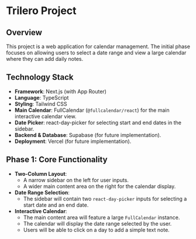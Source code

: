 # Trilero Project

## Overview

This project is a web application for calendar management. The initial phase focuses on allowing users to select a date range and view a large calendar where they can add daily notes.

## Technology Stack

- **Framework**: Next.js (with App Router)
- **Language**: TypeScript
- **Styling**: Tailwind CSS
- **Main Calendar**: FullCalendar (`@fullcalendar/react`) for the main interactive calendar view.
- **Date Picker**: react-day-picker for selecting start and end dates in the sidebar.
- **Backend & Database**: Supabase (for future implementation).
- **Deployment**: Vercel (for future implementation).

## Phase 1: Core Functionality

- **Two-Column Layout**:
  - A narrow sidebar on the left for user inputs.
  - A wider main content area on the right for the calendar display.
- **Date Range Selection**:
  - The sidebar will contain two `react-day-picker` inputs for selecting a start date and an end date.
- **Interactive Calendar**:
  - The main content area will feature a large `FullCalendar` instance.
  - The calendar will display the date range selected by the user.
  - Users will be able to click on a day to add a simple text note.
